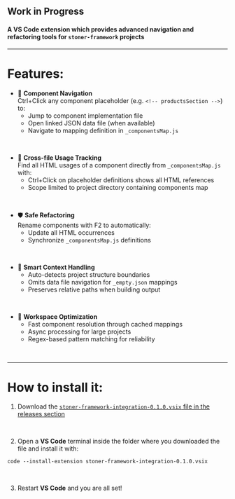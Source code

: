 ## Work in Progress

#### A VS Code extension which provides advanced navigation and refactoring tools for `stoner-framework` projects

______________________________________

# Features:

- 🧩 **Component Navigation**  
  Ctrl+Click any component placeholder (e.g. `<!-- productsSection -->`) to:
  - Jump to component implementation file
  - Open linked JSON data file (when available)
  - Navigate to mapping definition in `_componentsMap.js`
<br>

- 🔄 **Cross-file Usage Tracking**  
  Find all HTML usages of a component directly from `_componentsMap.js` with:
  - Ctrl+Click on placeholder definitions shows all HTML references
  - Scope limited to project directory containing components map
<br>

- 🛡️ **Safe Refactoring**  
  Rename components with F2 to automatically:
  - Update all HTML occurrences
  - Synchronize `_componentsMap.js` definitions
<br>

- 🤖 **Smart Context Handling**  
  - Auto-detects project structure boundaries
  - Omits data file navigation for `_empty.json` mappings
  - Preserves relative paths when building output
<br>

- 🚀 **Workspace Optimization**  
  - Fast component resolution through cached mappings
  - Async processing for large projects
  - Regex-based pattern matching for reliability
<br>

______________________________________

# How to install it:

1. Download the [`stoner-framework-integration-0.1.0.vsix` file in the releases section](https://github.com/thothinnovations/stoner-framework-integration/releases/tag/latest)
<br>

2. Open a **VS Code** terminal inside the folder where you downloaded the file and install it with:
```
code --install-extension stoner-framework-integration-0.1.0.vsix
```
<br>

3. Restart **VS Code** and you are all set!
